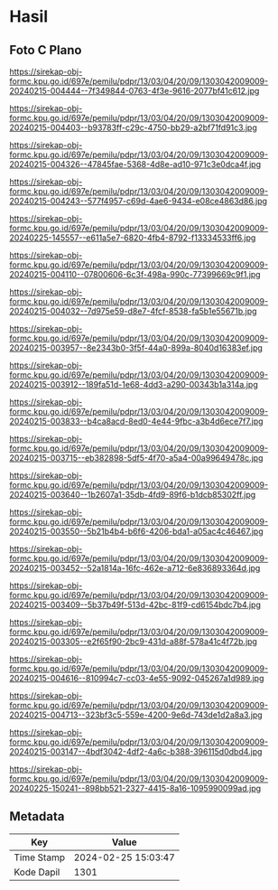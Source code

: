 # Hasil

## Foto C Plano

https://sirekap-obj-formc.kpu.go.id/697e/pemilu/pdpr/13/03/04/20/09/1303042009009-20240215-004444--7f349844-0763-4f3e-9616-2077bf41c612.jpg

https://sirekap-obj-formc.kpu.go.id/697e/pemilu/pdpr/13/03/04/20/09/1303042009009-20240215-004403--b93783ff-c29c-4750-bb29-a2bf71fd91c3.jpg

https://sirekap-obj-formc.kpu.go.id/697e/pemilu/pdpr/13/03/04/20/09/1303042009009-20240215-004326--47845fae-5368-4d8e-ad10-971c3e0dca4f.jpg

https://sirekap-obj-formc.kpu.go.id/697e/pemilu/pdpr/13/03/04/20/09/1303042009009-20240215-004243--577f4957-c69d-4ae6-9434-e08ce4863d86.jpg

https://sirekap-obj-formc.kpu.go.id/697e/pemilu/pdpr/13/03/04/20/09/1303042009009-20240225-145557--e611a5e7-6820-4fb4-8792-f13334533ff6.jpg

https://sirekap-obj-formc.kpu.go.id/697e/pemilu/pdpr/13/03/04/20/09/1303042009009-20240215-004110--07800606-6c3f-498a-990c-77399669c9f1.jpg

https://sirekap-obj-formc.kpu.go.id/697e/pemilu/pdpr/13/03/04/20/09/1303042009009-20240215-004032--7d975e59-d8e7-4fcf-8538-fa5b1e55671b.jpg

https://sirekap-obj-formc.kpu.go.id/697e/pemilu/pdpr/13/03/04/20/09/1303042009009-20240215-003957--8e2343b0-3f5f-44a0-899a-8040d16383ef.jpg

https://sirekap-obj-formc.kpu.go.id/697e/pemilu/pdpr/13/03/04/20/09/1303042009009-20240215-003912--189fa51d-1e68-4dd3-a290-00343b1a314a.jpg

https://sirekap-obj-formc.kpu.go.id/697e/pemilu/pdpr/13/03/04/20/09/1303042009009-20240215-003833--b4ca8acd-8ed0-4e44-9fbc-a3b4d6ece7f7.jpg

https://sirekap-obj-formc.kpu.go.id/697e/pemilu/pdpr/13/03/04/20/09/1303042009009-20240215-003715--eb382898-5df5-4f70-a5a4-00a99649478c.jpg

https://sirekap-obj-formc.kpu.go.id/697e/pemilu/pdpr/13/03/04/20/09/1303042009009-20240215-003640--1b2607a1-35db-4fd9-89f6-b1dcb85302ff.jpg

https://sirekap-obj-formc.kpu.go.id/697e/pemilu/pdpr/13/03/04/20/09/1303042009009-20240215-003550--5b21b4b4-b6f6-4206-bda1-a05ac4c46467.jpg

https://sirekap-obj-formc.kpu.go.id/697e/pemilu/pdpr/13/03/04/20/09/1303042009009-20240215-003452--52a1814a-16fc-462e-a712-6e836893364d.jpg

https://sirekap-obj-formc.kpu.go.id/697e/pemilu/pdpr/13/03/04/20/09/1303042009009-20240215-003409--5b37b49f-513d-42bc-81f9-cd6154bdc7b4.jpg

https://sirekap-obj-formc.kpu.go.id/697e/pemilu/pdpr/13/03/04/20/09/1303042009009-20240215-003305--e2f65f90-2bc9-431d-a88f-578a41c4f72b.jpg

https://sirekap-obj-formc.kpu.go.id/697e/pemilu/pdpr/13/03/04/20/09/1303042009009-20240215-004616--810994c7-cc03-4e55-9092-045267a1d989.jpg

https://sirekap-obj-formc.kpu.go.id/697e/pemilu/pdpr/13/03/04/20/09/1303042009009-20240215-004713--323bf3c5-559e-4200-9e6d-743de1d2a8a3.jpg

https://sirekap-obj-formc.kpu.go.id/697e/pemilu/pdpr/13/03/04/20/09/1303042009009-20240215-003147--4bdf3042-4df2-4a6c-b388-396115d0dbd4.jpg

https://sirekap-obj-formc.kpu.go.id/697e/pemilu/pdpr/13/03/04/20/09/1303042009009-20240225-150241--898bb521-2327-4415-8a16-1095990099ad.jpg


## Metadata

| Key        | Value               |
| ---------- | ------------------- |
| Time Stamp | 2024-02-25 15:03:47 |
| Kode Dapil | 1301                |



